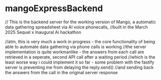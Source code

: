 # mangoExpressBackend


// This is the backend server for the working version of Mango, a automatic data gathering spreadsheet via AI voice phonecalls,
//built in the March 2025 Sequel x Inaugural Ai hackathon

//atm, this is very much a work in progress - the core functionality of being able to automate data gathering via phone calls is working
//the server implementation is quite workmanlike - the answers from each call are retrieved in a seperate, second API call after a waiting period
//which is the least worse way i could implement it so far - some problem with the fastify server is preventing me from delaying the reply.send()
//and sending back the answers from the call in the original server response